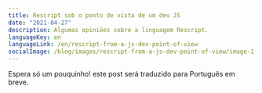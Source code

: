 ```yaml
---
title: Rescript sob o ponto de vista de um dev JS
date: "2021-04-27"
description: Algumas opiniões sobre a linguagem Rescript.
languageKey: en
languageLink: /en/rescript-from-a-js-dev-point-of-view
socialImage: /blog/images/rescript-from-a-js-dev-point-of-view/image-1.png
---
```


Espera só um pouquinho! este post será traduzido para Português em breve.